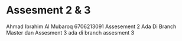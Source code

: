 # Assesment 2 & 3
Ahmad Ibrahim Al Mubaroq
6706213091
Assesement 2 Ada Di Branch Master dan Assesment 3 ada di branch assesment 3
